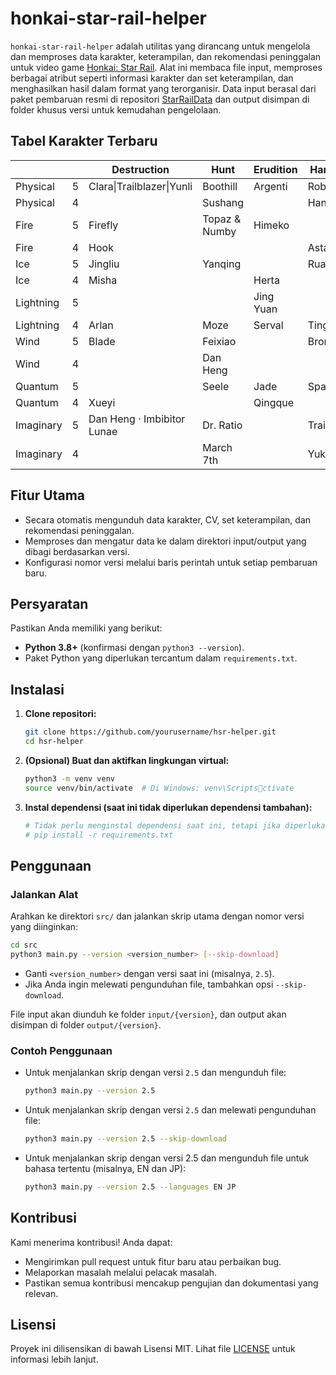 # honkai-star-rail-helper

`honkai-star-rail-helper` adalah utilitas yang dirancang untuk mengelola dan memproses data karakter, keterampilan, dan rekomendasi peninggalan untuk video game [Honkai: Star Rail](https://en.wikipedia.org/wiki/Honkai:_Star_Rail). Alat ini membaca file input, memproses berbagai atribut seperti informasi karakter dan set keterampilan, dan menghasilkan hasil dalam format yang terorganisir. Data input berasal dari paket pembaruan resmi di repositori [StarRailData](https://github.com/Dimbreath/StarRailData/tree/master) dan output disimpan di folder khusus versi untuk kemudahan pengelolaan.

## Tabel Karakter Terbaru
<!-- CHARACTER_TABLE_START -->
|           |   | Destruction                | Hunt          | Erudition | Harmony     | Nihility      | Preservation | Abundance |
| --------- | - | -------------------------- | ------------- | --------- | ----------- | ------------- | ------------ | --------- |
| Physical  | 5 | Clara\|Trailblazer\|Yunli  | Boothill      | Argenti   | Robin       |               |              |           |
| Physical  | 4 |                            | Sushang       |           | Hanya       | Luka          |              | Natasha   |
| Fire      | 5 | Firefly                    | Topaz & Numby | Himeko    |             | Jiaoqiu       | Trailblazer  | Lingsha   |
| Fire      | 4 | Hook                       |               |           | Asta        | Guinaifen     |              | Gallagher |
| Ice       | 5 | Jingliu                    | Yanqing       |           | Ruan Mei    |               | Gepard       |           |
| Ice       | 4 | Misha                      |               | Herta     |             | Pela          | March 7th    |           |
| Lightning | 5 |                            |               | Jing Yuan |             | Acheron\|Kafka |              | Bailu     |
| Lightning | 4 | Arlan                      | Moze          | Serval    | Tingyun     |               |              |           |
| Wind      | 5 | Blade                      | Feixiao       |           | Bronya      | Black Swan    |              | Huohuo    |
| Wind      | 4 |                            | Dan Heng      |           |             | Sampo         |              |           |
| Quantum   | 5 |                            | Seele         | Jade      | Sparkle     | Silver Wolf   | Fu Xuan      |           |
| Quantum   | 4 | Xueyi                      |               | Qingque   |             |               |              | Lynx      |
| Imaginary | 5 | Dan Heng · Imbibitor Lunae | Dr. Ratio     |           | Trailblazer | Welt          | Aventurine   | Luocha    |
| Imaginary | 4 |                            | March 7th     |           | Yukong      |               |              |           |
<!-- CHARACTER_TABLE_END -->

## Fitur Utama
- Secara otomatis mengunduh data karakter, CV, set keterampilan, dan rekomendasi peninggalan.
- Memproses dan mengatur data ke dalam direktori input/output yang dibagi berdasarkan versi.
- Konfigurasi nomor versi melalui baris perintah untuk setiap pembaruan baru.

## Persyaratan

Pastikan Anda memiliki yang berikut:
- **Python 3.8+** (konfirmasi dengan `python3 --version`).
- Paket Python yang diperlukan tercantum dalam `requirements.txt`.

## Instalasi

1. **Clone repositori:**
   ```bash
   git clone https://github.com/yourusername/hsr-helper.git
   cd hsr-helper
   ```

2. **(Opsional) Buat dan aktifkan lingkungan virtual:**
   ```bash
   python3 -m venv venv
   source venv/bin/activate  # Di Windows: venv\Scriptsctivate
   ```

3. **Instal dependensi (saat ini tidak diperlukan dependensi tambahan):**
   ```bash
   # Tidak perlu menginstal dependensi saat ini, tetapi jika diperlukan di masa mendatang:
   # pip install -r requirements.txt
   ```

## Penggunaan

### Jalankan Alat
   Arahkan ke direktori `src/` dan jalankan skrip utama dengan nomor versi yang diinginkan:
   ```bash
   cd src
   python3 main.py --version <version_number> [--skip-download]
   ```

   - Ganti `<version_number>` dengan versi saat ini (misalnya, `2.5`).
   - Jika Anda ingin melewati pengunduhan file, tambahkan opsi `--skip-download`.

   File input akan diunduh ke folder `input/{version}`, dan output akan disimpan di folder `output/{version}`.

### Contoh Penggunaan

- Untuk menjalankan skrip dengan versi `2.5` dan mengunduh file:
  ```bash
  python3 main.py --version 2.5
  ```

- Untuk menjalankan skrip dengan versi `2.5` dan melewati pengunduhan file:
  ```bash
  python3 main.py --version 2.5 --skip-download
  ```

- Untuk menjalankan skrip dengan versi 2.5 dan mengunduh file untuk bahasa tertentu (misalnya, EN dan JP):
  ```bash
  python3 main.py --version 2.5 --languages EN JP
  ```

## Kontribusi

Kami menerima kontribusi! Anda dapat:
- Mengirimkan pull request untuk fitur baru atau perbaikan bug.
- Melaporkan masalah melalui pelacak masalah.
- Pastikan semua kontribusi mencakup pengujian dan dokumentasi yang relevan.

## Lisensi

Proyek ini dilisensikan di bawah Lisensi MIT. Lihat file [LICENSE](LICENSE) untuk informasi lebih lanjut.
